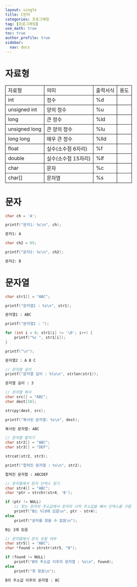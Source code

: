 ```yaml
---
layout: single
title: C언어
categories: 프로그래밍
tag: [프로그래밍]
use_math: true
toc: true
author_profile: true
sidebar:
  nav: docs
---
```


# 자료형

<table style="border: 2px;">
  <thead>
    <tr>
      <td style="border: 1px solid black;"> 자료형 </td>
      <td style="border: 1px solid black;"> 의미 </td>
      <td style="border: 1px solid black;"> 출력서식 </td>
      <td style="border: 1px solid black;"> 용도 </td>
    </tr>
  </thead>
  <tbody>
    <tr>
      <td style="border: 1px solid black;"> int </td>
      <td style="border: 1px solid black;"> 정수 </td>
      <td style="border: 1px solid black;"> %d</td>
      <td style="border: 1px solid black;"></td>
    </tr>
    <tr>
      <td style="border: 1px solid black;"> unsigned int </td>
      <td style="border: 1px solid black;"> 양의 정수 </td>
      <td style="border: 1px solid black;"> %u </td>
      <td style="border: 1px solid black;"></td>
    </tr>
    <tr>
      <td style="border: 1px solid black;"> long </td>
      <td style="border: 1px solid black;"> 큰 정수 </td>
      <td style="border: 1px solid black;"> %ld </td>
      <td style="border: 1px solid black;"></td>
    </tr>
    <tr>
      <td style="border: 1px solid black;"> unsigned long </td>
      <td style="border: 1px solid black;"> 큰 양의 정수 </td>
      <td style="border: 1px solid black;"> %lu </td>
      <td style="border: 1px solid black;"></td>
    </tr>
    <tr>
      <td style="border: 1px solid black;"> long long </td>
      <td style="border: 1px solid black;"> 매우 큰 정수 </td>
      <td style="border: 1px solid black;"> %lld </td>
      <td style="border: 1px solid black;"></td>
    </tr>
    <tr>
      <td style="border: 1px solid black;"> float </td>
      <td style="border: 1px solid black;"> 실수(소수점 6자리) </td>
      <td style="border: 1px solid black;"> %f </td>
      <td style="border: 1px solid black;"></td>
    </tr>
    <tr>
      <td style="border: 1px solid black;"> double </td>
      <td style="border: 1px solid black;"> 실수(소수점 15자리) </td>
      <td style="border: 1px solid black;"> %lf </td>
      <td style="border: 1px solid black;"></td>
    </tr>
    <tr>
      <td style="border: 1px solid black;"> char </td>
      <td style="border: 1px solid black;"> 문자 </td>
      <td style="border: 1px solid black;"> %c </td>
      <td style="border: 1px solid black;"></td>
    </tr>
    <tr>
      <td style="border: 1px solid black;"> char[] </td>
      <td style="border: 1px solid black;"> 문자열 </td>
      <td style="border: 1px solid black;"> %s </td>
      <td style="border: 1px solid black;"></td>
    </tr>
  </tbody>
</table>

# 문자

```c
char ch = 'A';

printf("문자1: %c\n", ch);
```
```bash
문자1: A
```
```c
char ch2 = 65;

printf("문자2: %c\n", ch2);  
```
```bash
문자2: B
```

# 문자열

```c
char str1[] = "ABC";

printf("문자열1 : %s\n", str1);
```
```bash
문자열1 : ABC
```
```c
printf("문자열2 : ");

for (int i = 0; str1[i] != '\0'; i++) {
    printf("%c ", str1[i]);
}

printf("\n");
```
```bash
문자열2 : A B C
```
```c
// 문자열 길이
printf("문자열 길이 : %lu\n", strlen(str1));
```
```bash
문자열 길이 : 3
```
```c
// 문자열 복사
char src[] = "ABC";
char dest[10];

strcpy(dest, src);

printf("복사된 문자열: %s\n", dest);
```
```bash
복사된 문자열: ABC
```
```c
// 문자열 합치기
char str2[] = "ABC";
char str3[] = "DEF";

strcat(str2, str3);

printf("합쳐진 문자열 : %s\n", str2);
```
```bash
합쳐진 문자열 : ABCDEF
```
```c
// 문자열에서 문자 인덱스 찾기
char str4[] = "ABC";
char *ptr = strchr(str4, 'B');

if (ptr != NULL)
    // 찾는 문자의 주소값에서 문자의 시작 주소값을 빼서 인덱스를 구함
    printf("B는 %ld에 있음\n", ptr - str4);
else
    printf("문자를 찾을 수 없음\n");
```
```bash
B는 1에 있음
```
```c
// 문자열에서 문자 포함 여부
char str5[] = "ABC";
char *found = strstr(str5, "B");

if (found != NULL)
    printf("B의 주소값 이후의 문자열 : %s\n", found);
else
    printf("못 찾음\n");
```
```bash
B의 주소값 이후의 문자열 : BC
```
